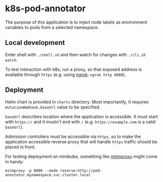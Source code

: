# k8s-pod-annotator

The purpose of this application is to inject node labels as environment variables to pods from a selected namespace.

## Local development

Enter shell with `./shell.sh` and then watch for changes with `./cli.sh watch`.

To test interaction with k8s, run a proxy, so that exposed address is available through `https` (e.g. using [ngrok](https://ngrok.com): `ngrok http 8080`).

## Deployment

Helm chart is provided in `charts` directory. 
Most importantly, it requires `mutationWebhook.baseUrl` value to be specified. 

`baseUrl` describes location where the application is accessible. It must start with `https://` and it mustn't end with `/` (e.g. `https://example.com` is a valid `baseUrl`).

Admission controllers must be accessible via `https`, so to make the application accessible reverse proxy that will handle `https` traffic should be placed in front. 

For testing deployment on minikube, something like [mitmproxy](https://github.com/mitmproxy/mitmproxy) might come in handy:
```shell
mitmproxy -p 8080 --mode reverse:http://pod-annotator.mynamespace.svc.cluster.local
```
